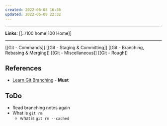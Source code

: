 ```yaml
---
created: 2022-06-08 16:36
updated: 2022-06-09 22:32
---
```

---
**Links**: [[../100 home|100 Home]]

---
[[Git - Commands]]
[[Git - Staging & Committing]]
[[Git - Branching, Rebasing & Merging]]
[[Git - Miscellaneous]]
[[Git - Rough]]

## References
- [Learn Git Branching](https://learngitbranching.js.org/) - **Must**
## ToDo
- Read branching notes again
- What is `git rm`
	- what is `git rm --cached`
